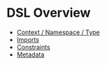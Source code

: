 DSL Overview
============

* [Context / Namespace / Type](basics)
* [Imports](imports)
* [Constraints](constraints)
* [Metadata](metadata)
